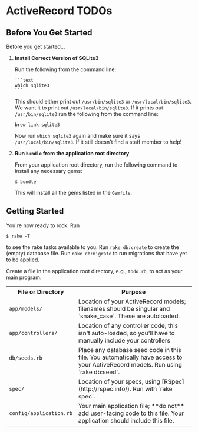 # ActiveRecord TODOs

## Before You Get Started

Before you get started...

1.  **Install Correct Version of SQLite3**

    Run the following from the command line:

        ```text
        which sqlite3
        ```

    This should either print out `/usr/bin/sqlite3` or `/usr/local/bin/sqlite3`.  We want it to print out `/usr/local/bin/sqlite3`.  If it prints out `/usr/bin/sqlite3` run the following from the command line:

    ```text
    brew link sqlite3
    ```

    Now run `which sqlite3` again and make sure it says `/usr/local/bin/sqlite3`.  If it still doesn't find a staff member to help!

2.  **Run `bundle` from the application root directory**

    From your application root directory, run the following command to install any necessary gems:

    ```text
    $ bundle
    ```

    This will install all the gems listed in the `Gemfile`.

## Getting Started

You're now ready to rock.  Run

```text
$ rake -T
```

to see the rake tasks available to you.  Run `rake db:create` to create the (empty) database file.  Run `rake db:migrate` to run migrations that have yet to be applied.

Create a file in the application root directory, e.g., `todo.rb`, to act as your main program.

<table class="table table-striped table-bordered">
  <tr>
    <th>File or Directory</th>
    <th>Purpose</th>
  </tr>

  <tr>
    <td><code>app/models/</code></td>
    <td>Location of your ActiveRecord models; filenames should be singular and `snake_case`.  These are autoloaded.</td>
  </tr>

  <tr>
    <td><code>app/controllers/</code></td>
    <td>Location of any controller code; this isn't auto-loaded, so you'll have to manually include your controllers</td>
  </tr>

  <tr>
    <td><code>db/seeds.rb</code</td>
    <td>Place any database seed code in this file.  You automatically have access to your ActiveRecord models.  Run using `rake db:seed`.</td>
  </tr>
  <tr>
    <td><code>spec/</code></td>
    <td>Location of your specs, using [RSpec](http://rspec.info/).  Run with `rake spec`.</td>
  </tr>
  <tr>
    <td><code>config/application.rb</code></td>
    <td>Your main application file; **do not** add user-facing code to this file.  Your application should include this file.</td>
  </tr>
</table>


